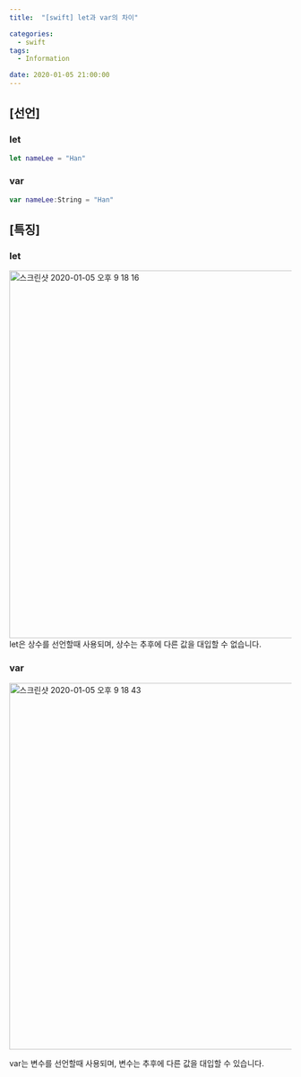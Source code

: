 ```yaml
---
title:  "[swift] let과 var의 차이"

categories:
  - swift
tags:
  - Information

date: 2020-01-05 21:00:00
---
```


## [선언]

### let
```swift
let nameLee = "Han"
```

### var
```swift
var nameLee:String = "Han"
```

## [특징]

### let
<img width="656" alt="스크린샷 2020-01-05 오후 9 18 16" src="https://user-images.githubusercontent.com/20227720/71780094-9c15db00-3001-11ea-9bf4-b5602c79e985.png">
let은 상수를 선언할때 사용되며, 상수는 추후에 다른 값을 대입할 수 없습니다.

### var
<img width="654" alt="스크린샷 2020-01-05 오후 9 18 43" src="https://user-images.githubusercontent.com/20227720/71780093-9c15db00-3001-11ea-9418-a82d1a0e3cf9.png">

var는 변수를 선언할때 사용되며, 변수는 추후에 다른 값을 대입할 수 있습니다.
